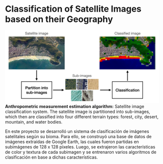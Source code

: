 # Classification of Satellite Images based on their Geography

![teaser figure](images/teaser.png)
**Anthropometric measurement estimation algorithm:** Satellite image classification system. The satellite image is partitioned into sub-images, which then are classified into four different terrain types: forest, city, desert, mountain, and water bodies.</p> 

En este proyecto se desarrolló un sistema de clasificación de imágenes satelitales según su bioma. Para ello, se construyó una base de datos de imágenes extraídas de Google Earth, las cuales fueron partidas en subimágenes de 128 x 128 píxeles. Luego, se extrajeron las características de color y textura de cada subimagen y se entrenaron varios algoritmos de clasificación en base a dichas características.